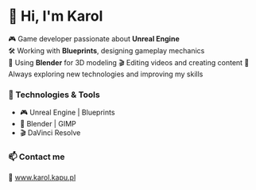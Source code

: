 # 👋 Hi, I'm Karol

🎮 Game developer passionate about **Unreal Engine**  
🛠️ Working with **Blueprints**, designing gameplay mechanics  
🎨 Using **Blender** for 3D modeling
🎬 Editing videos and creating content
🚀 Always exploring new technologies and improving my skills  

### 🔧 Technologies & Tools  
- 🎮 Unreal Engine | Blueprints  
- 🎨 Blender | GIMP  
- 🎬 DaVinci Resolve

### 📫 Contact me  
🔗 www.karol.kapu.pl

